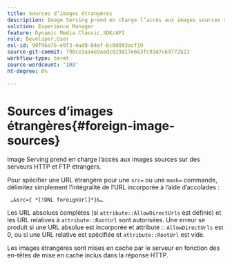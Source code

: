 ```yaml
---
title: Sources d’images étrangères
description: Image Serving prend en charge l’accès aux images sources sur des serveurs HTTP et FTP étrangers.
solution: Experience Manager
feature: Dynamic Media Classic,SDK/API
role: Developer,User
exl-id: 90f96a76-e9f3-4ad0-84af-bc0d093acf19
source-git-commit: 790ce3aa4e9aadc019d17e663fc93d7c69772b23
workflow-type: tm+mt
source-wordcount: '103'
ht-degree: 0%

---
```


# Sources d’images étrangères{#foreign-image-sources}

Image Serving prend en charge l’accès aux images sources sur des serveurs HTTP et FTP étrangers.

Pour spécifier une URL étrangère pour une `src=` ou une `mask=` commande, délimitez simplement l’intégralité de l’URL incorporée à l’aide d’accolades :

` …&src={ *[!DNL foreignUrl]*}&…`

Les URL absolues complètes (si `attribute::AllowDirectUrls` est définie) et les URL relatives à `attribute::RootUrl` sont autorisées. Une erreur se produit si une URL absolue est incorporée et attribute :: `AllowDirectUrls` est 0, ou si une URL relative est spécifiée et `attribute::RootUrl` est vide.

Les images étrangères sont mises en cache par le serveur en fonction des en-têtes de mise en cache inclus dans la réponse HTTP.
